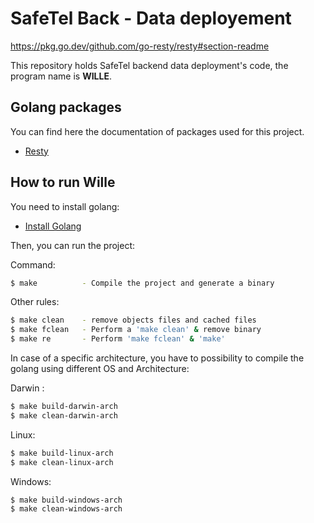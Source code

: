 # SafeTel Back - Data deployement

https://pkg.go.dev/github.com/go-resty/resty#section-readme

This repository holds SafeTel backend data deployment's code, the program name is **WILLE**.

## Golang packages

You can find here the documentation of packages used for this project.

- [Resty](https://github.com/go-resty/resty)


## How to run Wille

You need to install golang:

- [Install Golang](https://go.dev/doc/install)

Then, you can run the project:

Command:
```sh
$ make          - Compile the project and generate a binary
```

Other rules:
```sh
$ make clean    - remove objects files and cached files
$ make fclean   - Perform a 'make clean' & remove binary
$ make re       - Perform 'make fclean' & 'make'
```

In case of a specific architecture, you have to possibility to compile the golang using different OS and Architecture:

Darwin :
```sh
$ make build-darwin-arch
$ make clean-darwin-arch
```

Linux:
```sh
$ make build-linux-arch
$ make clean-linux-arch
```

Windows:
```sh
$ make build-windows-arch
$ make clean-windows-arch
```